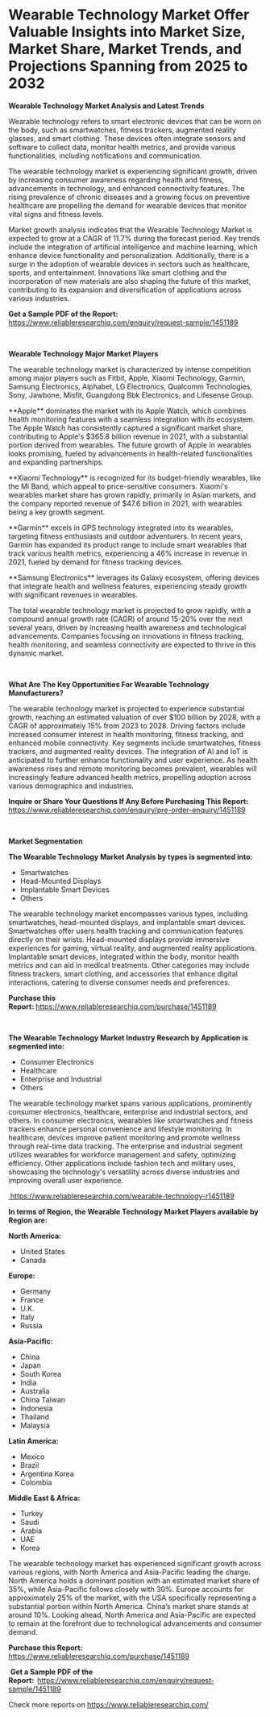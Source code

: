 <p><h1>Wearable Technology Market Offer Valuable Insights into Market Size, Market Share, Market Trends, and Projections Spanning from 2025 to 2032</h1></p><p><strong>Wearable Technology Market Analysis and Latest Trends</strong></p>
<p><p>Wearable technology refers to smart electronic devices that can be worn on the body, such as smartwatches, fitness trackers, augmented reality glasses, and smart clothing. These devices often integrate sensors and software to collect data, monitor health metrics, and provide various functionalities, including notifications and communication.</p><p>The wearable technology market is experiencing significant growth, driven by increasing consumer awareness regarding health and fitness, advancements in technology, and enhanced connectivity features. The rising prevalence of chronic diseases and a growing focus on preventive healthcare are propelling the demand for wearable devices that monitor vital signs and fitness levels.</p><p>Market growth analysis indicates that the Wearable Technology Market is expected to grow at a CAGR of 11.7% during the forecast period. Key trends include the integration of artificial intelligence and machine learning, which enhance device functionality and personalization. Additionally, there is a surge in the adoption of wearable devices in sectors such as healthcare, sports, and entertainment. Innovations like smart clothing and the incorporation of new materials are also shaping the future of this market, contributing to its expansion and diversification of applications across various industries.</p></p>
<p><strong>Get a Sample PDF of the Report:&nbsp;</strong> <a href="https://www.reliableresearchiq.com/enquiry/request-sample/1451189?utm_campaign=2042&utm_medium=2&utm_source=Github&utm_content=ia&utm_term=06022025&utm_id=wearable-technology">https://www.reliableresearchiq.com/enquiry/request-sample/1451189</a></p>
<p>&nbsp;</p>
<p><strong>Wearable Technology Major Market Players</strong></p>
<p><p>The wearable technology market is characterized by intense competition among major players such as Fitbit, Apple, Xiaomi Technology, Garmin, Samsung Electronics, Alphabet, LG Electronics, Qualcomm Technologies, Sony, Jawbone, Misfit, Guangdong Bbk Electronics, and Lifesense Group. </p><p>**Apple** dominates the market with its Apple Watch, which combines health monitoring features with a seamless integration with its ecosystem. The Apple Watch has consistently captured a significant market share, contributing to Apple's $365.8 billion revenue in 2021, with a substantial portion derived from wearables. The future growth of Apple in wearables looks promising, fueled by advancements in health-related functionalities and expanding partnerships.</p><p>**Xiaomi Technology** is recognized for its budget-friendly wearables, like the Mi Band, which appeal to price-sensitive consumers. Xiaomi's wearables market share has grown rapidly, primarily in Asian markets, and the company reported revenue of $47.6 billion in 2021, with wearables being a key growth segment.</p><p>**Garmin** excels in GPS technology integrated into its wearables, targeting fitness enthusiasts and outdoor adventurers. In recent years, Garmin has expanded its product range to include smart wearables that track various health metrics, experiencing a 46% increase in revenue in 2021, fueled by demand for fitness tracking devices. </p><p>**Samsung Electronics** leverages its Galaxy ecosystem, offering devices that integrate health and wellness features, experiencing steady growth with significant revenues in wearables. </p><p>The total wearable technology market is projected to grow rapidly, with a compound annual growth rate (CAGR) of around 15-20% over the next several years, driven by increasing health awareness and technological advancements. Companies focusing on innovations in fitness tracking, health monitoring, and seamless connectivity are expected to thrive in this dynamic market.</p></p>
<p>&nbsp;</p>
<p><strong>What Are The Key Opportunities For Wearable Technology Manufacturers?</strong></p>
<p><p>The wearable technology market is projected to experience substantial growth, reaching an estimated valuation of over $100 billion by 2028, with a CAGR of approximately 15% from 2023 to 2028. Driving factors include increased consumer interest in health monitoring, fitness tracking, and enhanced mobile connectivity. Key segments include smartwatches, fitness trackers, and augmented reality devices. The integration of AI and IoT is anticipated to further enhance functionality and user experience. As health awareness rises and remote monitoring becomes prevalent, wearables will increasingly feature advanced health metrics, propelling adoption across various demographics and industries.</p></p>
<p><strong>Inquire or Share Your Questions If Any Before Purchasing This Report:</strong> <a href="https://www.reliableresearchiq.com/enquiry/pre-order-enquiry/1451189?utm_campaign=2042&utm_medium=2&utm_source=Github&utm_content=ia&utm_term=06022025&utm_id=wearable-technology">https://www.reliableresearchiq.com/enquiry/pre-order-enquiry/1451189</a></p>
<p>&nbsp;</p>
<p><strong>Market Segmentation</strong></p>
<p><strong>The Wearable Technology Market Analysis by types is segmented into:</strong></p>
<p><ul><li>Smartwatches</li><li>Head-Mounted Displays</li><li>Implantable Smart Devices</li><li>Others</li></ul></p>
<p><p>The wearable technology market encompasses various types, including smartwatches, head-mounted displays, and implantable smart devices. Smartwatches offer users health tracking and communication features directly on their wrists. Head-mounted displays provide immersive experiences for gaming, virtual reality, and augmented reality applications. Implantable smart devices, integrated within the body, monitor health metrics and can aid in medical treatments. Other categories may include fitness trackers, smart clothing, and accessories that enhance digital interactions, catering to diverse consumer needs and preferences.</p></p>
<p><strong>Purchase this Report:&nbsp;</strong><a href="https://www.reliableresearchiq.com/purchase/1451189?utm_campaign=2042&utm_medium=2&utm_source=Github&utm_content=ia&utm_term=06022025&utm_id=wearable-technology">https://www.reliableresearchiq.com/purchase/1451189</a></p>
<p>&nbsp;</p>
<p><strong>The Wearable Technology Market Industry Research by Application is segmented into:</strong></p>
<p><ul><li>Consumer Electronics</li><li>Healthcare</li><li>Enterprise and Industrial</li><li>Others</li></ul></p>
<p><p>The wearable technology market spans various applications, prominently consumer electronics, healthcare, enterprise and industrial sectors, and others. In consumer electronics, wearables like smartwatches and fitness trackers enhance personal convenience and lifestyle monitoring. In healthcare, devices improve patient monitoring and promote wellness through real-time data tracking. The enterprise and industrial segment utilizes wearables for workforce management and safety, optimizing efficiency. Other applications include fashion tech and military uses, showcasing the technology's versatility across diverse industries and improving overall user experience.</p></p>
<p><a href="https://www.reliableresearchiq.com/wearable-technology-r1451189?utm_campaign=2042&utm_medium=2&utm_source=Github&utm_content=ia&utm_term=06022025&utm_id=wearable-technology">&nbsp;https://www.reliableresearchiq.com/wearable-technology-r1451189</a></p>
<p><strong>In terms of Region, the Wearable Technology Market Players available by Region are:</strong></p>
<p>
    <p> <strong> North America: </strong>
        <ul>
            <li>United States</li>
            <li>Canada</li>
        </ul>
        </p> 
    <p> <strong> Europe: </strong>
        <ul>
            <li>Germany</li>
            <li>France</li>
            <li>U.K.</li>
            <li>Italy</li>
            <li>Russia</li>
        </ul>
        </p> 
    <p> <strong> Asia-Pacific: </strong>
        <ul>
            <li>China</li>
            <li>Japan</li>
            <li>South Korea</li>
            <li>India</li>
            <li>Australia</li>
            <li>China Taiwan</li>
            <li>Indonesia</li>
            <li>Thailand</li>
            <li>Malaysia</li>
        </ul>
        </p> 
    <p> <strong> Latin America: </strong>
        <ul>
            <li>Mexico</li>
            <li>Brazil</li>
            <li>Argentina Korea</li>
            <li>Colombia</li>
        </ul>
        </p> 
    <p> <strong> Middle East & Africa: </strong>
        <ul>
            <li>Turkey</li>
            <li>Saudi</li>
            <li>Arabia</li>
            <li>UAE</li>
            <li>Korea</li>
        </ul>
    </p>
    </p>
<p><p>The wearable technology market has experienced significant growth across various regions, with North America and Asia-Pacific leading the charge. North America holds a dominant position with an estimated market share of 35%, while Asia-Pacific follows closely with 30%. Europe accounts for approximately 25% of the market, with the USA specifically representing a substantial portion within North America. China’s market share stands at around 10%. Looking ahead, North America and Asia-Pacific are expected to remain at the forefront due to technological advancements and consumer demand.</p></p>
<p><strong>Purchase this Report: </strong><a href="https://www.reliableresearchiq.com/purchase/1451189?utm_campaign=2042&utm_medium=2&utm_source=Github&utm_content=ia&utm_term=06022025&utm_id=wearable-technology">https://www.reliableresearchiq.com/purchase/1451189</a></p>
<p>&nbsp;<strong>Get a Sample PDF of the Report:&nbsp;&nbsp;</strong><a href="https://www.reliableresearchiq.com/enquiry/request-sample/1451189?utm_campaign=2042&utm_medium=2&utm_source=Github&utm_content=ia&utm_term=06022025&utm_id=wearable-technology">https://www.reliableresearchiq.com/enquiry/request-sample/1451189</a></p>
<p><strong></strong></p>
<p>Check more reports on <a href="https://www.reliableresearchiq.com/?utm_campaign=2042&utm_medium=2&utm_source=Github&utm_content=ia&utm_term=06022025&utm_id=wearable-technology">https://www.reliableresearchiq.com/</a></p>